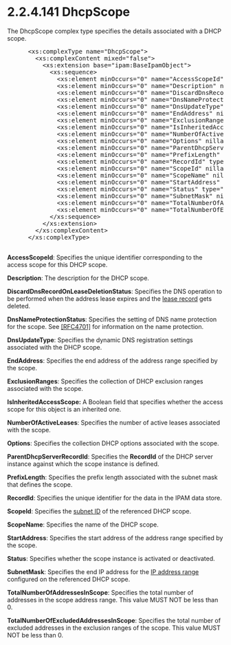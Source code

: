 <html dir="LTR" xmlns:mshelp="http://msdn.microsoft.com/mshelp" xmlns:ddue="http://ddue.schemas.microsoft.com/authoring/2003/5" xmlns:xlink="http://www.w3.org/1999/xlink" xmlns:tool="http://www.microsoft.com/tooltip">
 <body>
 <div id="header">
 <h1 class="heading">2.2.4.141 DhcpScope</h1>
 </div>
 <div id="mainSection">
 <div id="mainBody">
 <div id="allHistory" class="saveHistory"></div>
 <div id="sectionSection0" class="section" name="collapseableSection">
 

<p>The DhcpScope complex type specifies the details associated
with a DHCP scope.</p>

<dl>
<dd>
<div><pre> &lt;xs:complexType name=&quot;DhcpScope&quot;&gt;
   &lt;xs:complexContent mixed=&quot;false&quot;&gt;
     &lt;xs:extension base=&quot;ipam:BaseIpamObject&quot;&gt;
       &lt;xs:sequence&gt;
         &lt;xs:element minOccurs=&quot;0&quot; name=&quot;AccessScopeId&quot; type=&quot;xsd:long&quot; /&gt;
         &lt;xs:element minOccurs=&quot;0&quot; name=&quot;Description&quot; nillable=&quot;true&quot; type=&quot;xsd:string&quot; /&gt;
         &lt;xs:element minOccurs=&quot;0&quot; name=&quot;DiscardDnsRecordOnLeaseDeletionStatus&quot; type=&quot;ipam:DhcpDiscardDnsRecordOnLeaseDeletionStatus&quot; /&gt;
         &lt;xs:element minOccurs=&quot;0&quot; name=&quot;DnsNameProtectionStatus&quot; type=&quot;ipam:DhcpDnsNameProtectionStatus&quot; /&gt;
         &lt;xs:element minOccurs=&quot;0&quot; name=&quot;DnsUpdateType&quot; type=&quot;ipam:DhcpDnsUpdateType&quot; /&gt;
         &lt;xs:element minOccurs=&quot;0&quot; name=&quot;EndAddress&quot; nillable=&quot;true&quot; type=&quot;sysnet:IPAddress&quot; /&gt;
         &lt;xs:element minOccurs=&quot;0&quot; name=&quot;ExclusionRanges&quot; nillable=&quot;true&quot; type=&quot;ipam:DhcpExclusionRangeCollection&quot; /&gt;
         &lt;xs:element minOccurs=&quot;0&quot; name=&quot;IsInheritedAccessScope&quot; type=&quot;xsd:boolean&quot; /&gt;
         &lt;xs:element minOccurs=&quot;0&quot; name=&quot;NumberOfActiveLeases&quot; type=&quot;xsd:double&quot; /&gt;
         &lt;xs:element minOccurs=&quot;0&quot; name=&quot;Options&quot; nillable=&quot;true&quot; type=&quot;ipam:DhcpOptionCollection&quot; /&gt;
         &lt;xs:element minOccurs=&quot;0&quot; name=&quot;ParentDhcpServerRecordId&quot; type=&quot;xsd:long&quot; /&gt;
         &lt;xs:element minOccurs=&quot;0&quot; name=&quot;PrefixLength&quot; type=&quot;xsd:int&quot; /&gt;
         &lt;xs:element minOccurs=&quot;0&quot; name=&quot;RecordId&quot; type=&quot;xsd:long&quot; /&gt;
         &lt;xs:element minOccurs=&quot;0&quot; name=&quot;ScopeId&quot; nillable=&quot;true&quot; type=&quot;sysnet:IPAddress&quot; /&gt;
         &lt;xs:element minOccurs=&quot;0&quot; name=&quot;ScopeName&quot; nillable=&quot;true&quot; type=&quot;xsd:string&quot; /&gt;
         &lt;xs:element minOccurs=&quot;0&quot; name=&quot;StartAddress&quot; nillable=&quot;true&quot; type=&quot;sysnet:IPAddress&quot; /&gt;
         &lt;xs:element minOccurs=&quot;0&quot; name=&quot;Status&quot; type=&quot;ipam:DhcpScopeStatus&quot; /&gt;
         &lt;xs:element minOccurs=&quot;0&quot; name=&quot;SubnetMask&quot; nillable=&quot;true&quot; type=&quot;sysnet:IPAddress&quot; /&gt;
         &lt;xs:element minOccurs=&quot;0&quot; name=&quot;TotalNumberOfAddressesInScope&quot; type=&quot;xsd:double&quot; /&gt;
         &lt;xs:element minOccurs=&quot;0&quot; name=&quot;TotalNumberOfExcludedAddressesInScope&quot; type=&quot;xsd:double&quot; /&gt;
       &lt;/xs:sequence&gt;
     &lt;/xs:extension&gt;
   &lt;/xs:complexContent&gt;
 &lt;/xs:complexType&gt;
  
</pre></div>
</dd></dl>

<p><b>AccessScopeId</b>: Specifies the unique identifier
corresponding to the access scope for this DHCP scope.</p>

<p><b>Description</b>: The description for the DHCP
scope.</p>

<p><b>DiscardDnsRecordOnLeaseDeletionStatus</b>:
Specifies the DNS operation to be performed when the address lease expires and
the <a href="21b4a631-8f28-420f-822f-c5f879d5046e.md#gt_e6d76b31-2852-4bd5-8fbb-8e82a3cedb29">lease record</a> gets
deleted.</p>

<p><b>DnsNameProtectionStatus</b>: Specifies the setting
of DNS name protection for the scope. See <a href="https://go.microsoft.com/fwlink/?LinkId=125431">[RFC4701]</a> for
information on the name protection.</p>

<p><b>DnsUpdateType</b>: Specifies the dynamic DNS
registration settings associated with the DHCP scope.</p>

<p><b>EndAddress</b>: Specifies the end address of the
address range specified by the scope. </p>

<p><b>ExclusionRanges</b>: Specifies the collection of
DHCP exclusion ranges associated with the scope.</p>

<p><b>IsInheritedAccessScope:</b> A Boolean field that
specifies whether the access scope for this object is an inherited one.</p>

<p><b>NumberOfActiveLeases</b>: Specifies the number of
active leases associated with the scope.</p>

<p><b>Options</b>: Specifies the collection DHCP options
associated with the scope.</p>

<p><b>ParentDhcpServerRecordId</b>: Specifies the <b>RecordId</b>
of the DHCP server instance against which the scope instance is defined.</p>

<p><b>PrefixLength</b>: Specifies the prefix length
associated with the subnet mask that defines the scope.</p>

<p><b>RecordId</b>: Specifies the unique identifier for
the data in the IPAM data store.</p>

<p><b>ScopeId</b>: Specifies the <a href="21b4a631-8f28-420f-822f-c5f879d5046e.md#gt_e6a800ef-fd8a-4d87-834c-131e58f304ea">subnet ID</a> of the referenced
DHCP scope.</p>

<p><b>ScopeName</b>: Specifies the name of the DHCP
scope.</p>

<p><b>StartAddress</b>: Specifies the start address of
the address range specified by the scope.</p>

<p><b>Status</b>: Specifies whether the scope instance
is activated or deactivated.</p>

<p><b>SubnetMask</b>: Specifies the end IP address for
the <a href="21b4a631-8f28-420f-822f-c5f879d5046e.md#gt_c78988d2-5d9e-4f91-a968-a1e61f37cca1">IP address range</a>
configured on the referenced DHCP scope.</p>

<p><b>TotalNumberOfAddressesInScope</b>: Specifies the
total number of addresses in the scope address range. This value MUST NOT be
less than 0.</p>

<p><b>TotalNumberOfExcludedAddressesInScope</b>:
Specifies the total number of excluded addresses in the exclusion ranges of the
scope. This value MUST NOT be less than 0.</p>


 </div>
 </div>
 </div>
 </body>
</html>